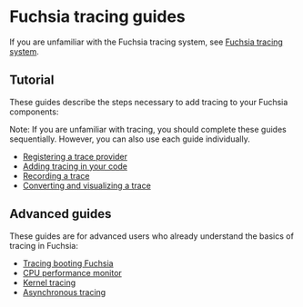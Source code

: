 # Fuchsia tracing guides

If you are unfamiliar with the Fuchsia tracing system, see
[Fuchsia tracing system](/concepts/kernel/tracing-system.md).

## Tutorial

These guides describe the steps necessary to add tracing to your Fuchsia
components:

Note: If you are unfamiliar with tracing, you should complete these guides
sequentially. However, you can also use each guide individually.

* [Registering a trace provider](/development/tracing/tutorial/registering-a-trace-provider.md)
* [Adding tracing in your code](/development/tracing/tutorial/adding-tracing-in-code.md)
* [Recording a trace](/development/tracing/tutorial/recording-a-fuchsia-trace.md)
* [Converting and visualizing a trace](/development/tracing/tutorial/converting-visualizing-a-trace.md)

## Advanced guides

These guides are for advanced users who already understand the basics
of tracing in Fuchsia:

* [Tracing booting Fuchsia](/development/tracing/advanced/recording-a-boot-trace.md)
* [CPU performance monitor](/development/tracing/advanced/recording-a-cpu-performance-trace.md)
* [Kernel tracing](/development/tracing/advanced/recording-a-kernel-trace.md)
* [Asynchronous tracing](/development/tracing/advanced/tracing-asynchronously.md)
